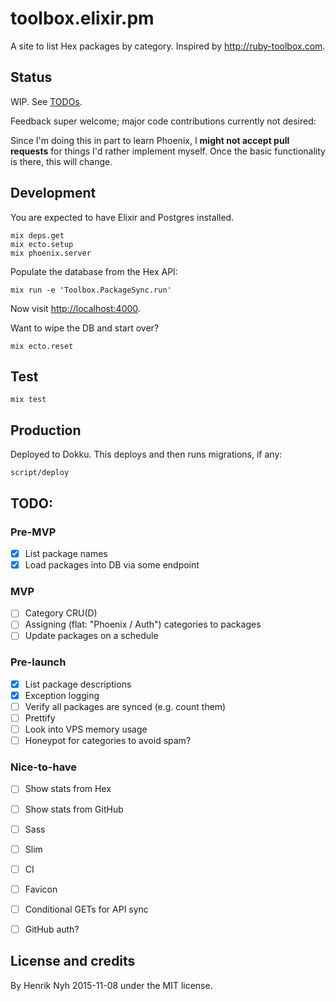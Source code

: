 # toolbox.elixir.pm

A site to list Hex packages by category. Inspired by <http://ruby-toolbox.com>.

## Status

WIP. See [TODOs](#todo).

Feedback super welcome; major code contributions currently not desired:

Since I'm doing this in part to learn Phoenix, I **might not accept pull requests** for things I'd rather implement myself. Once the basic functionality is there, this will change.


## Development

You are expected to have Elixir and Postgres installed.

    mix deps.get
    mix ecto.setup
    mix phoenix.server

Populate the database from the Hex API:

    mix run -e 'Toolbox.PackageSync.run'

Now visit <http://localhost:4000>.


Want to wipe the DB and start over?

    mix ecto.reset


## Test

    mix test


## Production

Deployed to Dokku. This deploys and then runs migrations, if any:

    script/deploy


## TODO:

### Pre-MVP
- [x] List package names
- [x] Load packages into DB via some endpoint

### MVP
- [ ] Category CRU(D)
- [ ] Assigning (flat: "Phoenix / Auth") categories to packages
- [ ] Update packages on a schedule

### Pre-launch
- [x] List package descriptions
- [x] Exception logging
- [ ] Verify all packages are synced (e.g. count them)
- [ ] Prettify
- [ ] Look into VPS memory usage
- [ ] Honeypot for categories to avoid spam?

### Nice-to-have
- [ ] Show stats from Hex
- [ ] Show stats from GitHub
- [ ] Sass
- [ ] Slim
- [ ] CI
- [ ] Favicon
- [ ] Conditional GETs for API sync
- [ ] GitHub auth?


## License and credits

By Henrik Nyh 2015-11-08 under the MIT license.
